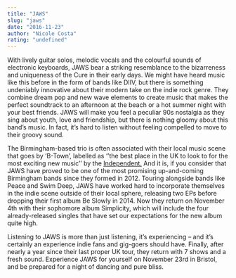 ```yaml
---
title: "JAWS"
slug: "jaws"
date: "2016-11-23"
author: "Nicole Costa"
rating: "undefined"
---
```


With lively guitar solos, melodic vocals and the colourful sounds of electronic keyboards, JAWS bear a striking resemblance to the bizarreness and uniqueness of the Cure in their early days. We might have heard music like this before in the form of bands like DIIV, but there is something undeniably innovative about their modern take on the indie rock genre. They combine dream pop and new wave elements to create music that makes the perfect soundtrack to an afternoon at the beach or a hot summer night with your best friends. JAWS will make you feel a peculiar 90s nostalgia as they sing about youth, love and friendship, but there is nothing gloomy about this band’s music. In fact, it’s hard to listen without feeling compelled to move to their groovy sound.

The Birmingham-based trio is often associated with their local music scene that goes by ‘B-Town’, labelled as ‘’the best place in the UK to look to for the most exciting new music’’ by the [Independent.](http://www.independent.co.uk/arts-entertainment/music/features/forget-madchester-its-all-about-the-b-town-scene-8207631.html) And it is, if you consider that JAWS have proved to be one of the most promising up-and-coming Birmingham bands since they formed in 2012. Touring alongside bands like Peace and Swim Deep, JAWS have worked hard to incorporate themselves in the indie scene outside of their local sphere, releasing two EPs before dropping their first album Be Slowly in 2014. Now they return on November 4th with their sophomore album Simplicity, which will include the four already-released singles that have set our expectations for the new album quite high.

Listening to JAWS is more than just listening, it’s experiencing – and it’s certainly an experience indie fans and gig-goers should have. Finally, after nearly a year since their last proper UK tour, they return with 7 shows and a fresh sound. Experience JAWS for yourself on November 23rd in Bristol, and be prepared for a night of dancing and pure bliss.
